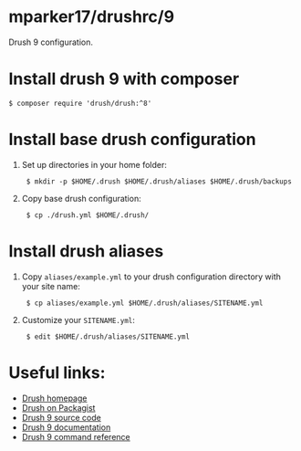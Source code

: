 # mparker17/drushrc/9

Drush 9 configuration.

# Install drush 9 with composer

    $ composer require 'drush/drush:^8'

# Install base drush configuration

1. Set up directories in your home folder:

        $ mkdir -p $HOME/.drush $HOME/.drush/aliases $HOME/.drush/backups

2. Copy base drush configuration:

        $ cp ./drush.yml $HOME/.drush/

# Install drush aliases

1. Copy `aliases/example.yml` to your drush configuration directory with your site name:

        $ cp aliases/example.yml $HOME/.drush/aliases/SITENAME.yml

2. Customize your `SITENAME.yml`:

        $ edit $HOME/.drush/aliases/SITENAME.yml

# Useful links:

* [Drush homepage](https://www.drush.org/)
* [Drush on Packagist](https://packagist.org/packages/drush/drush)
* [Drush 9 source code](https://github.com/drush-ops/drush/tree/master)
* [Drush 9 documentation](http://docs.drush.org/en/master/)
* [Drush 9 command reference](https://drushcommands.com/drush-9x/)
